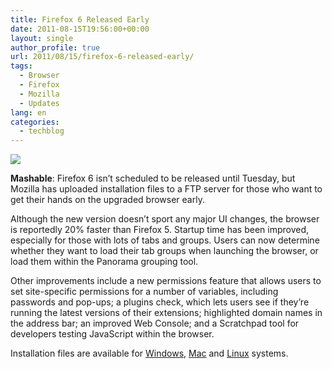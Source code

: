 ```yaml
---
title: Firefox 6 Released Early
date: 2011-08-15T19:56:00+00:00
layout: single
author_profile: true
url: 2011/08/15/firefox-6-released-early/
tags:
  - Browser
  - Firefox
  - Mozilla
  - Updates
lang: en
categories: 
  - techblog
---
```

[![](http://3.bp.blogspot.com/--iUgHInhmNQ/TklyipenvII/AAAAAAAAD-A/1tQlEQXYcNo/s320/logo-wordmark-vertical.png)](http://3.bp.blogspot.com/--iUgHInhmNQ/TklyipenvII/AAAAAAAAD-A/1tQlEQXYcNo/s1600/logo-wordmark-vertical.png)

**Mashable**: Firefox 6 isn’t scheduled to be released until Tuesday, but Mozilla has uploaded installation files to a FTP server for those who want to get their hands on the upgraded browser early.

Although the new version doesn’t sport any major UI changes, the browser is reportedly 20% faster than Firefox 5. Startup time has been improved, especially for those with lots of tabs and groups. Users can now determine whether they want to load their tab groups when launching the browser, or load them within the Panorama grouping tool.

Other improvements include a new permissions feature that allows users to set site-specific permissions for a number of variables, including passwords and pop-ups; a plugins check, which lets users see if they’re running the latest versions of their extensions; highlighted domain names in the address bar; an improved Web Console; and a Scratchpad tool for developers testing JavaScript within the browser.

Installation files are available for [Windows](ftp://ftp.mozilla.org/pub/mozilla.org/firefox/releases/6.0/win32/en-US/Firefox%20Setup%206.0.exe), [Mac](ftp://ftp.mozilla.org/pub/mozilla.org/firefox/releases/6.0/mac/en-US/Firefox%206.0.dmg) and [Linux](ftp://ftp.mozilla.org/pub/mozilla.org/firefox/releases/6.0/linux-x86_64/en-US/firefox-6.0.tar.bz2) systems.